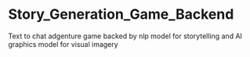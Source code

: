 # Story_Generation_Game_Backend
Text to chat adgenture game backed by nlp model for storytelling and AI graphics model for visual imagery
